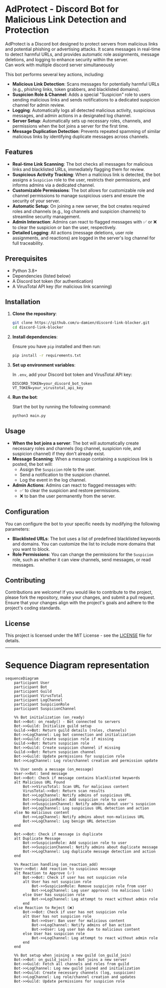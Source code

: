 # AdProtect - Discord Bot for Malicious Link Detection and Protection

AdProtect is a Discord bot designed to protect servers from malicious links and potential phishing or advertising attacks. It scans messages in real-time to detect harmful URLs, and provides automatic role assignments, message deletions, and logging to enhance security within the server.<br>
Can work with multiple discord server simultaneously

This bot performs several key actions, including:

- **Malicious Link Detection**: Scans messages for potentially harmful URLs (e.g., phishing links, token grabbers, and blacklisted domains).
- **Suspicion Role & Channel**: Adds a special "Suspicion" role to users sending malicious links and sends notifications to a dedicated suspicion channel for admin review.
- **Logging**: Automatically logs all detected malicious activity, suspicious messages, and admin actions in a designated log channel.
- **Server Setup**: Automatically sets up necessary roles, channels, and permissions when the bot joins a server for the first time.
- **Message Duplication Detection**: Prevents repeated spamming of similar malicious links by identifying duplicate messages across channels.

## Features

- **Real-time Link Scanning**: The bot checks all messages for malicious links and blacklisted URLs, immediately flagging them for review.
- **Suspicious Activity Tracking**: When a malicious link is detected, the bot assigns a `Suspicion` role to the user, restricts their permissions, and informs admins via a dedicated channel.
- **Customizable Permissions**: The bot allows for customizable role and channel permissions to manage suspicious users and ensure the security of your server.
- **Automatic Setup**: On joining a new server, the bot creates required roles and channels (e.g., log channels and suspicion channels) to streamline security management.
- **Admin Interaction**: Admins can react to flagged messages with ✅ or ❌ to clear the suspicion or ban the user, respectively.
- **Detailed Logging**: All actions (message deletions, user role assignments, and reactions) are logged in the server's log channel for full traceability.

## Prerequisites

- Python 3.8+ 
- Dependencies (listed below)
- A Discord bot token (for authentication)
- A VirusTotal API key (for malicious link scanning)

## Installation

1. **Clone the repository**:

   ```bash
   git clone https://github.com/u-damien/discord-link-blocker.git
   cd discord-link-blocker
   ```

2. **Install dependencies**:

   Ensure you have `pip` installed and then run:

   ```bash
   pip install -r requirements.txt
   ```

3. **Set up environment variables**:

   In `.env`, add your Discord bot token and VirusTotal API key:

   ```env
   DISCORD_TOKEN=your_discord_bot_token
   VT_TOKEN=your_virustotal_api_key
   ```

4. **Run the bot**:

   Start the bot by running the following command:

   ```bash
   python3 main.py
   ```

## Usage

- **When the bot joins a server**: The bot will automatically create necessary roles and channels (log channel, suspicion role, and suspicion channel) if they don't already exist.
- **Message Scanning**: When a message containing a suspicious link is posted, the bot will:
  - Assign the `Suspicion` role to the user.
  - Send a notification to the suspicion channel.
  - Log the event in the log channel.
- **Admin Actions**: Admins can react to flagged messages with:
  - ✅ to clear the suspicion and restore permissions.
  - ❌ to ban the user permanently from the server.

## Configuration

You can configure the bot to your specific needs by modifying the following parameters:

- **Blacklisted URLs**: The bot uses a list of predefined blacklisted keywords and domains. You can customize the list to include more domains that you want to block.
- **Role Permissions**: You can change the permissions for the `Suspicion` role, such as whether it can view channels, send messages, or read messages.

## Contributing

Contributions are welcome! If you would like to contribute to the project, please fork the repository, make your changes, and submit a pull request. Ensure that your changes align with the project's goals and adhere to the project's coding standards.

## License

This project is licensed under the MIT License - see the [LICENSE](https://github.com/u-damien/discord-link-blocker/blob/main/LICENSE) file for details.

---

# Sequence Diagram representation 

```mermaid
sequenceDiagram
    participant User
    participant Bot
    participant Guild
    participant VirusTotal
    participant LogChannel
    participant SuspicionRole
    participant SuspicionChannel

    %% Bot initialization (on_ready)
    Bot->>Bot: on_ready() - Bot connected to servers
    Bot->>Guild: Initialize guild setup
    Guild->>Bot: Return guild details (roles, channels)
    Bot->>LogChannel: Log bot connection and initialization
    Bot->>Guild: Create suspicion role if missing
    Guild->>Bot: Return suspicion role
    Bot->>Guild: Create suspicion channel if missing
    Guild->>Bot: Return suspicion channel
    Bot->>Guild: Update permissions for suspicion role
    Bot->>LogChannel: Log role/channel creation and permission update

    %% User sends a message (on_message)
    User->>Bot: Send message
    Bot->>Bot: Check if message contains blacklisted keywords
    alt Malicious URL Found
        Bot->>VirusTotal: Scan URL for malicious content
        VirusTotal->>Bot: Return scan results
        Bot->>LogChannel: Notify admins of suspicious URL
        Bot->>SuspicionRole: Add suspicion role to user
        Bot->>SuspicionChannel: Notify admins about user's suspicion
        Bot->>LogChannel: Log suspicious URL detection and action
    else No malicious content
        Bot->>LogChannel: Notify admins about non-malicious URL
        Bot->>LogChannel: Log benign URL detection
    end

    Bot->>Bot: Check if message is duplicate
    alt Duplicate Message
        Bot->>SuspicionRole: Add suspicion role to user
        Bot->>SuspicionChannel: Notify admins about duplicate message
        Bot->>LogChannel: Log duplicate message detection and action
    end

    %% Reaction handling (on_reaction_add)
    User->>Bot: Add reaction to suspicious message
    alt Reaction to Approve (✅)
        Bot->>Bot: Check if user has not suspicion role
        alt User has not suspicion role
            Bot->>SuspicionRole: Remove suspicion role from user
            Bot->>LogChannel: Log user approval (no malicious link)
        else User has suspicion role
            Bot->>LogChannel: Log attempt to react without admin role
        end
    else Reaction to Reject (❌)
        Bot->>Bot: Check if user has not suspicion role
        alt User has not suspicion role
            Bot->>User: Ban user for malicious content
            Bot->>LogChannel: Notify admins of ban action
            Bot->>User: Log user ban due to malicious content
        else User has suspicion role
            Bot->>LogChannel: Log attempt to react without admin role
        end
    end

    %% Bot setup when joining a new guild (on_guild_join)
    Bot->>Bot: on_guild_join() - Bot joins a new server
    Bot->>Guild: Fetch all channels and roles from guild
    Bot->>LogChannel: Log new guild joined and initialization
    Bot->>Guild: Create necessary channels (log, suspicion)
    Bot->>LogChannel: Log role/channel creation and updates
    Bot->>Guild: Update permissions for suspicion role
```
